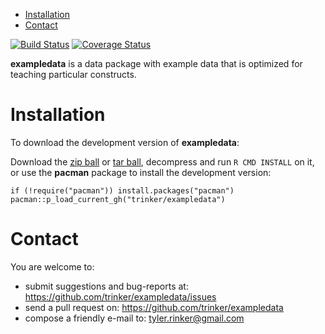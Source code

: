 -   [Installation](#installation)
-   [Contact](#contact)

[![Build
Status](https://travis-ci.org/trinker/exampledata.svg?branch=master)](https://travis-ci.org/trinker/exampledata)
[![Coverage
Status](https://coveralls.io/repos/trinker/exampledata/badge.svg?branch=master)](https://coveralls.io/r/trinker/exampledata?branch=master)

**exampledata** is a data package with example data that is optimized
for teaching particular constructs.

Installation
============

To download the development version of **exampledata**:

Download the [zip
ball](https://github.com/trinker/exampledata/zipball/master) or [tar
ball](https://github.com/trinker/exampledata/tarball/master), decompress
and run `R CMD INSTALL` on it, or use the **pacman** package to install
the development version:

    if (!require("pacman")) install.packages("pacman")
    pacman::p_load_current_gh("trinker/exampledata")

Contact
=======

You are welcome to:  
- submit suggestions and bug-reports at:
<https://github.com/trinker/exampledata/issues>  
- send a pull request on: <https://github.com/trinker/exampledata>  
- compose a friendly e-mail to: <tyler.rinker@gmail.com>
